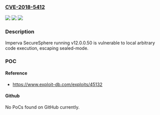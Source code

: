### [CVE-2018-5412](https://cve.mitre.org/cgi-bin/cvename.cgi?name=CVE-2018-5412)
![](https://img.shields.io/static/v1?label=Product&message=SecureSphere&color=blue)
![](https://img.shields.io/static/v1?label=Version&message=n%2Fa&color=blue)
![](https://img.shields.io/static/v1?label=Vulnerability&message=CWE-77&color=brighgreen)

### Description

Imperva SecureSphere running v12.0.0.50 is vulnerable to local arbitrary code execution, escaping sealed-mode.

### POC

#### Reference
- https://www.exploit-db.com/exploits/45132

#### Github
No PoCs found on GitHub currently.

